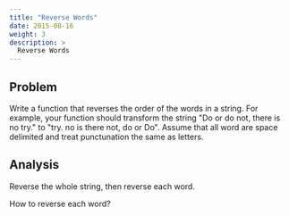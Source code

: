 ```yaml
---
title: "Reverse Words"
date: 2015-08-16
weight: 3
description: >
  Reverse Words
---
```


## Problem

Write a function that reverses the order of the words in a string.
For example, your function should transform the string "Do or do not, there is no try." to "try. no is there not, do or Do".
Assume that all word are space delimited and treat punctunation the same as letters.

## Analysis

Reverse the whole string, then reverse each word.

How to reverse each word?

